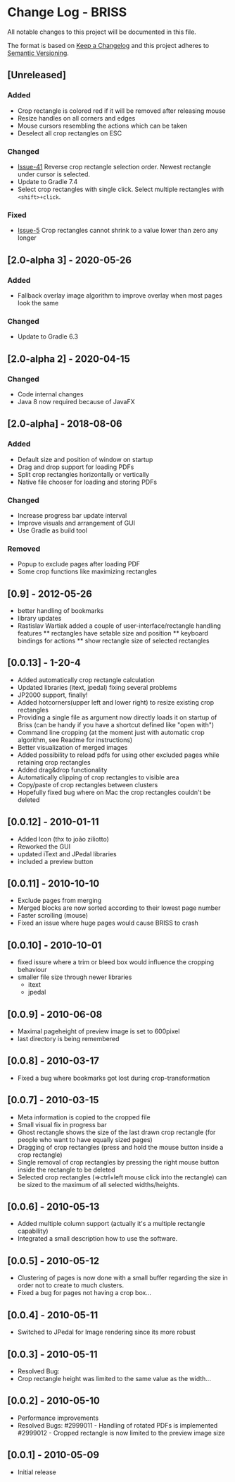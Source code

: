 <!---
 * Copyright 2010 Gerhard Aigner
 * 
 * This file is part of BRISS.
 * 
 * BRISS is free software: you can redistribute it and/or modify it under the
 * terms of the GNU General Public License as published by the Free Software
 * Foundation, either version 3 of the License, or (at your option) any later
 * version.
 * 
 * BRISS is distributed in the hope that it will be useful, but WITHOUT ANY
 * WARRANTY; without even the implied warranty of MERCHANTABILITY or FITNESS FOR
 * A PARTICULAR PURPOSE. See the GNU General Public License for more details.
 * 
 * You should have received a copy of the GNU General Public License along with
 * BRISS. If not, see http://www.gnu.org/licenses/.
--> 

# Change Log - BRISS
All notable changes to this project will be documented in this file.

The format is based on [Keep a Changelog](http://keepachangelog.com/)
and this project adheres to [Semantic Versioning](http://semver.org/).

## [Unreleased]

### Added

* Crop rectangle is colored red if it will be removed after releasing mouse
* Resize handles on all corners and edges
* Mouse cursors resembling the actions which can be taken
* Deselect all crop rectangles on ESC

### Changed
* [Issue-41](https://github.com/mbaeuerle/Briss-2.0/issues/41) Reverse crop rectangle selection order. Newest rectangle under cursor is selected.
* Update to Gradle 7.4
* Select crop rectangles with single click. Select multiple rectangles with `<shift>+click`.

### Fixed
* [Issue-5](https://github.com/mbaeuerle/Briss-2.0/issues/5) Crop rectangles cannot shrink to a value lower than zero any longer

## [2.0-alpha 3] - 2020-05-26

### Added
* Fallback overlay image algorithm to improve overlay when most pages look the same

### Changed
* Update to Gradle 6.3

## [2.0-alpha 2] - 2020-04-15

### Changed
* Code internal changes
* Java 8 now required because of JavaFX

## [2.0-alpha] - 2018-08-06

### Added
* Default size and position of window on startup
* Drag and drop support for loading PDFs
* Split crop rectangles horizontally or vertically
* Native file chooser for loading and storing PDFs

### Changed
* Increase progress bar update interval
* Improve visuals and arrangement of GUI
* Use Gradle as build tool

### Removed
* Popup to exclude pages after loading PDF
* Some crop functions like maximizing rectangles

## [0.9] - 2012-05-26
 * better handling of bookmarks
* library updates
* Rastislav Wartiak added a couple of user-interface/rectangle handling features
** rectangles have setable size and position
** keyboard bindings for actions
** show rectangle size of selected rectangles

## [0.0.13] - 1-20-4 
* Added automatically crop rectangle calculation
* Updated libraries (itext, jpedal) fixing several problems
* JP2000 support, finally!
* Added hotcorners(upper left and lower right) to resize existing crop rectangles
* Providing a single file as argument now directly loads it on startup of Briss 
     (can be handy if you have a shortcut defined like "open with")
* Command line cropping (at the moment just with automatic crop algorithm,
     see Readme for instructions)
* Better visualization of merged images
* Added possibility to reload pdfs for using other excluded pages while
     retaining crop rectangles
* Added drag&drop functionality
* Automatically clipping of crop rectangles to visible area
* Copy/paste of crop rectangles between clusters 	
* Hopefully fixed bug where on Mac the crop rectangles couldn't be deleted

## [0.0.12] - 2010-01-11
* Added Icon (thx to joão ziliotto)
* Reworked the GUI
* updated iText and JPedal libraries
* included a preview button

## [0.0.11] - 2010-10-10
* Exclude pages from merging
* Merged blocks are now sorted according to their lowest page number
* Faster scrolling (mouse)
* Fixed an issue where huge pages would cause BRISS to crash

## [0.0.10] - 2010-10-01
* fixed issure where a trim or bleed box would influence the cropping behaviour
* smaller file size through newer libraries
  * itext
  * jpedal 

## [0.0.9] - 2010-06-08
* Maximal pageheight of preview image is set to 600pixel
* last directory is being remembered 

## [0.0.8] - 2010-03-17
* Fixed a bug where bookmarks got lost during crop-transformation

## [0.0.7] - 2010-03-15
* Meta information is copied to the cropped file
* Small visual fix in progress bar
* Ghost rectangle shows the size of the last drawn crop rectangle (for people who want to have equally sized pages)
* Dragging of crop rectangles (press and hold the mouse button inside a crop rectangle)
* Single removal of crop rectangles by pressing the right mouse button inside the rectangle to be deleted
* Selected crop rectangles (=>ctrl+left mouse click into the rectangle) can be sized to the maximum of all selected widths/heights.

## [0.0.6] - 2010-05-13
* Added multiple column support (actually it's a multiple rectangle capability)
* Integrated a small description how to use the software.

## [0.0.5] - 2010-05-12
* Clustering of pages is now done with a small buffer regarding the size in order not to create to much clusters.
* Fixed a bug for pages not having a crop box... 

## [0.0.4] - 2010-05-11
* Switched to JPedal for Image rendering since its more robust

## [0.0.3] - 2010-05-11
* Resolved Bug:
* Crop rectangle height was limited to the same value as the width... 

## [0.0.2] - 2010-05-10
* Performance improvements
* Resolved Bugs:
   #2999011 - Handling of rotated PDFs is implemented
   #2999012 - Cropped rectangle is now limited to the preview image size 

## [0.0.1] - 2010-05-09
* Initial release
